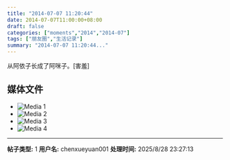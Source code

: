```yaml
---
title: "2014-07-07 11:20:44"
date: 2014-07-07T11:00:00+08:00
draft: false
categories: ["moments","2014","2014-07"]
tags: ["朋友圈","生活记录"]
summary: "2014-07-07 11:20:44..."
---
```


从阿依子长成了阿咪子。[害羞]

## 媒体文件

- ![Media 1](/Moments/photos/2014-07-07/201407071120440.jpg)
- ![Media 2](/Moments/photos/2014-07-07/201407071120441.jpg)
- ![Media 3](/Moments/photos/2014-07-07/201407071120442.jpg)
- ![Media 4](/Moments/photos/2014-07-07/201407071120443.jpg)

---

**帖子类型:** 1
**用户名:** chenxueyuan001
**处理时间:** 2025/8/28 23:27:13